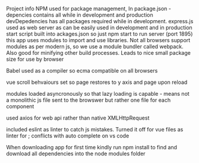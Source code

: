 Project info
NPM used for package management,
In package.json - depencies contains all while in development and production devDepedencies has all packages required while in development.
express.js used as web server as can be easily used in development and in production
start script built into ackages.json so just npm start to run server (port 1895)
this app uses modules to import and use libraries. Not all browsers support modules as per modern js, so we use a module bundler called webpack. Also good for minifying other build processes. Leads to nice small package size for use by browser

Babel used as a compiler so ecma compatible on all browsers

vue scroll behvaiours set so page restores to y axis and page upon reload

modules loaded asyncronously so that lazy loading is capable - means not a monolithic js file sent to the browswer but rather one file for each component

used axios for web api rather than native XMLHttpRequest

included eslint as linter to catch js mistakes. Turned it off for vue files as linter for ; conflicts with auto complete on vs code

When downloading app for first time kindly run npm install to find and download all dependencies into the node modules folder
